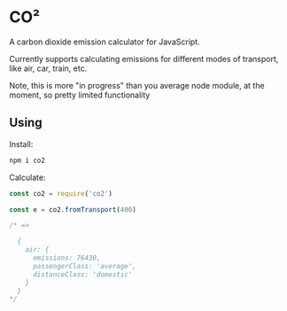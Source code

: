 CO²
===

A carbon dioxide emission calculator for JavaScript.

Currently supports calculating emissions for different modes of transport, like air, car, train, etc.

Note, this is more "in progress" than you average node module, at the moment, so pretty limited functionality

## Using

Install:

```bash
npm i co2
```

Calculate:

```js
const co2 = require('co2')

const e = co2.fromTransport(400)

/* =>

  {
    air: {
      emissions: 76430,
      passengerClass: 'average',
      distanceClass: 'domestic'
    }
  }
*/
```

